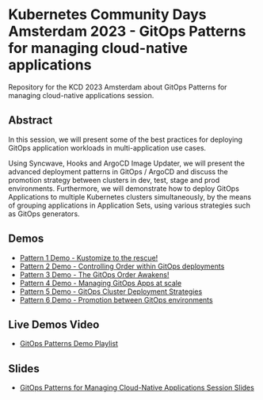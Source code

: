 # Kubernetes Community Days Amsterdam 2023 - GitOps Patterns for managing cloud-native applications

Repository for the KCD 2023 Amsterdam about GitOps Patterns for managing cloud-native applications session.

## Abstract

In this session, we will present some of the best practices for deploying GitOps application workloads in multi-application use cases.

Using Syncwave, Hooks and ArgoCD Image Updater, we will present the advanced deployment patterns in GitOps / ArgoCD and discuss the promotion strategy between clusters in dev, test, stage and prod environments. Furthermore, we will demonstrate how to deploy GitOps Applications to multiple Kubernetes clusters simultaneously, by the means of grouping applications in Application Sets, using various strategies such as GitOps generators.

## Demos

* [Pattern 1 Demo - Kustomize to the rescue!](./demos/pattern1/README.md)
* [Pattern 2 Demo - Controlling Order within GitOps deployments](./demos/pattern2/README.md)
* [Pattern 3 Demo - The GitOps Order Awakens!](./demos/pattern3/README.md)
* [Pattern 4 Demo - Managing GitOps Apps at scale](./demos/pattern4/README.md)
* [Pattern 5 Demo - GitOps Cluster Deployment Strategies](./demos/pattern5/README.md)
* [Pattern 6 Demo - Promotion between GitOps environments](./demos/pattern6/README.md)

## Live Demos Video

* [GitOps Patterns Demo Playlist](https://www.youtube.com/playlist?list=PLKXNoUxsG626IDRP-9r18FnOrgnukeEW4)

## Slides

* [GitOps Patterns for Managing Cloud-Native Applications Session Slides](https://github.com/rcarrata/kcd23ams-gitops-patterns/blob/main/docs/KCD%20AMS%20-%20GitOps%20Patterns%20for%20Managing%20Cloud%20Native%20Applications.pdf)
